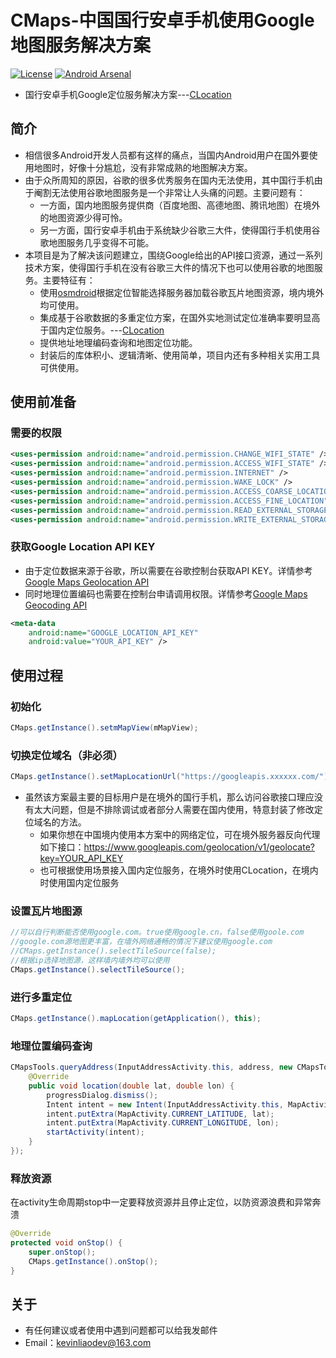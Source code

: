 # CMaps-中国国行安卓手机使用Google地图服务解决方案

[![License](https://img.shields.io/badge/License%20-Apache%202-337ab7.svg)](https://www.apache.org/licenses/LICENSE-2.0)
[![Android Arsenal](https://img.shields.io/badge/Android%20Arsenal-osmdroid-brightgreen.svg?style=flat)](https://android-arsenal.com/details/1/279)

* 国行安卓手机Google定位服务解决方案---[CLocation](https://github.com/KevinLiaoDev/CLocation)
## 简介
* 相信很多Android开发人员都有这样的痛点，当国内Android用户在国外要使用地图时，好像十分尴尬，没有非常成熟的地图解决方案。
* 由于众所周知的原因，谷歌的很多优秀服务在国内无法使用，其中国行手机由于阉割无法使用谷歌地图服务是一个非常让人头痛的问题。主要问题有：
  - 一方面，国内地图服务提供商（百度地图、高德地图、腾讯地图）在境外的地图资源少得可怜。
  - 另一方面，国行安卓手机由于系统缺少谷歌三大件，使得国行手机使用谷歌地图服务几乎变得不可能。
* 本项目是为了解决该问题建立，围绕Google给出的API接口资源，通过一系列技术方案，使得国行手机在没有谷歌三大件的情况下也可以使用谷歌的地图服务。主要特征有：
  - 使用[osmdroid](https://github.com/osmdroid/osmdroid)根据定位智能选择服务器加载谷歌瓦片地图资源，境内境外均可使用。
  - 集成基于谷歌数据的多重定位方案，在国外实地测试定位准确率要明显高于国内定位服务。---[CLocation](https://github.com/KevinLiaoDev/CLocation)
  - 提供地址地理编码查询和地图定位功能。
  - 封装后的库体积小、逻辑清晰、使用简单，项目内还有多种相关实用工具可供使用。

## 使用前准备
### 需要的权限
```xml
<uses-permission android:name="android.permission.CHANGE_WIFI_STATE" />
<uses-permission android:name="android.permission.ACCESS_WIFI_STATE" />
<uses-permission android:name="android.permission.INTERNET" />
<uses-permission android:name="android.permission.WAKE_LOCK" />
<uses-permission android:name="android.permission.ACCESS_COARSE_LOCATION" />
<uses-permission android:name="android.permission.ACCESS_FINE_LOCATION" />
<uses-permission android:name="android.permission.READ_EXTERNAL_STORAGE" />
<uses-permission android:name="android.permission.WRITE_EXTERNAL_STORAGE" />
```
### 获取Google Location API KEY
* 由于定位数据来源于谷歌，所以需要在谷歌控制台获取API KEY。详情参考[Google Maps Geolocation API](https://developers.google.com/maps/documentation/geolocation/intro?hl=zh_CN)
* 同时地理位置编码也需要在控制台申请调用权限。详情参考[Google Maps Geocoding API](https://developers.google.com/maps/documentation/geocoding/start?hl=zh-cn)
```xml
<meta-data
    android:name="GOOGLE_LOCATION_API_KEY"
    android:value="YOUR_API_KEY" />
```

## 使用过程
### 初始化
```java
CMaps.getInstance().setmMapView(mMapView);
```
### 切换定位域名（非必须）
```java
CMaps.getInstance().setMapLocationUrl("https://googleapis.xxxxxx.com/");
```
* 虽然该方案最主要的目标用户是在境外的国行手机，那么访问谷歌接口理应没有太大问题，但是不排除调试或者部分人需要在国内使用，特意封装了修改定位域名的方法。
  - 如果你想在中国境内使用本方案中的网络定位，可在境外服务器反向代理如下接口：https://www.googleapis.com/geolocation/v1/geolocate?key=YOUR_API_KEY
  - 也可根据使用场景接入国内定位服务，在境外时使用CLocation，在境内时使用国内定位服务
### 设置瓦片地图源
```java
//可以自行判断能否使用google.com。true使用google.cn，false使用goole.com
//google.com源地图更丰富，在墙外网络通畅的情况下建议使用google.com
//CMaps.getInstance().selectTileSource(false);
//根据ip选择地图源，这样墙内墙外均可以使用
CMaps.getInstance().selectTileSource();
```
### 进行多重定位
```java
CMaps.getInstance().mapLocation(getApplication(), this);
```
### 地理位置编码查询
```java
CMapsTools.queryAddress(InputAddressActivity.this, address, new CMapsTools.OnLocation() {
    @Override
    public void location(double lat, double lon) {
        progressDialog.dismiss();
        Intent intent = new Intent(InputAddressActivity.this, MapActivity.class);
        intent.putExtra(MapActivity.CURRENT_LATITUDE, lat);
        intent.putExtra(MapActivity.CURRENT_LONGITUDE, lon);
        startActivity(intent);
    }
});
```
### 释放资源
在activity生命周期stop中一定要释放资源并且停止定位，以防资源浪费和异常奔溃
```java
@Override
protected void onStop() {
    super.onStop();
    CMaps.getInstance().onStop();
}
```

## 关于
* 有任何建议或者使用中遇到问题都可以给我发邮件
* Email：kevinliaodev@163.com
